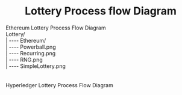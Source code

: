 <h1 align="center">Lottery Process flow Diagram</h1>

Ethereum Lottery Process Flow Diagram
<br>Lottery/
 <br>      | ---- Ethereum/
                  <br>    | ---- Powerball.png
                  <br>    | ---- Recurring.png
                  <br>    | ---- RNG.png
                  <br>    | ---- SimpleLottery.png
    <br>          
<br>Hyperledger Lottery Process Flow Diagram
